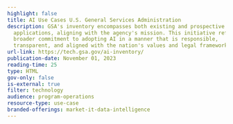 ```yaml
---
highlight: false
title: AI Use Cases U.S. General Services Administration
description: GSA's inventory encompasses both existing and prospective AI
  applications, aligning with the agency's mission. This initiative reflects the
  broader commitment to adopting AI in a manner that is responsible,
  transparent, and aligned with the nation's values and legal frameworks.
url-link: https://tech.gsa.gov/ai-inventory/
publication-date: November 01, 2023
reading-time: 25
type: HTML
gov-only: false
is-external: true
filter: technology
audience: program-operations
resource-type: use-case
branded-offerings: market-it-data-intelligence
---
```

